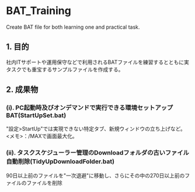 # BAT_Training
Create BAT file for both learning one and practical task.

## 1. 目的  
社内ITサポートや運用保守などで利用されるBATファイルを練習するとともに実タスクでも重宝するサンプルファイルを作成する。
## 2. 成果物  
### (i). PC起動時及びオンデマンドで実行できる環境セットアップBAT(StartUpSet.bat)
"設定>StartUp"では実現できない特定タブ、新規ウィンドウの立ち上げなど。  
<メモ>：/MAXで画面最大化。
### (ii). タスクスケジューラー管理のDownloadフォルダの古いファイル自動削除(TidyUpDownloadFolder.bat)  
90日以上前のファイルを"一次退避"に移動し、さらにその中の270日以上前のファイルのファイルを削除
